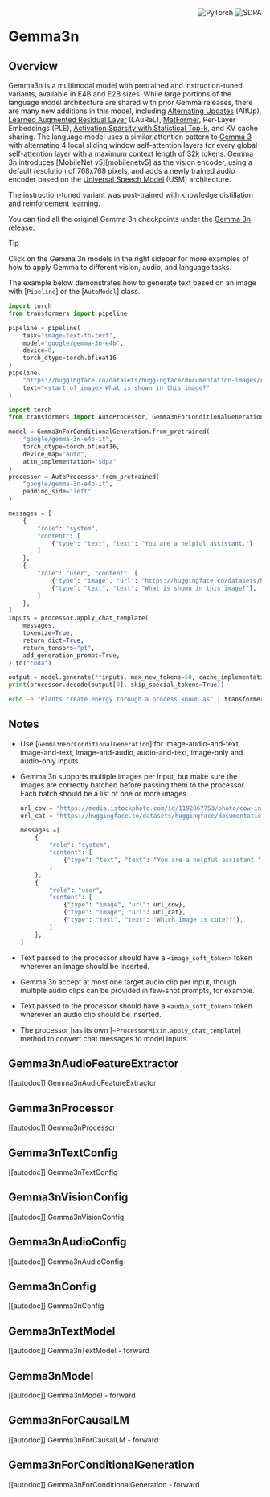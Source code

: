 
<!--Copyright 2025 The HuggingFace Team. All rights reserved.

Licensed under the Apache License, Version 2.0 (the "License"); you may not use this file except in compliance with
the License. You may obtain a copy of the License at

http://www.apache.org/licenses/LICENSE-2.0

Unless required by applicable law or agreed to in writing, software distributed under the License is distributed on
an "AS IS" BASIS, WITHOUT WARRANTIES OR CONDITIONS OF ANY KIND, either express or implied. See the License for the
specific language governing permissions and limitations under the License.

⚠️ Note that this file is in Markdown but contain specific syntax for our doc-builder (similar to MDX) that may not be
rendered properly in your Markdown viewer.

-->

<div style="float: right;">
    <div class="flex flex-wrap space-x-1">
        <img alt="PyTorch" src="https://img.shields.io/badge/PyTorch-DE3412?style=flat&logo=pytorch&logoColor=white">
        <img alt="SDPA" src="https://img.shields.io/badge/SDPA-DE3412?style=flat&logo=pytorch&logoColor=white">
    </div>
</div>

# Gemma3n

## Overview

Gemma3n is a multimodal model with pretrained and instruction-tuned variants, available in E4B and E2B sizes. While
large portions of the language model architecture are shared with prior Gemma releases, there are many new additions in
this model, including [Alternating Updates][altup] (AltUp), [Learned Augmented Residual Layer][laurel] (LAuReL),
[MatFormer][matformer], Per-Layer Embeddings (PLE), [Activation Sparsity with Statistical Top-k][spark-transformer], and KV cache sharing. The language model uses
a similar attention pattern to [Gemma 3](./gemma3.md) with alternating 4 local sliding window self-attention layers for
every global self-attention layer with a maximum context length of 32k tokens. Gemma 3n introduces
[MobileNet v5][mobilenetv5] as the vision encoder, using a default resolution of 768x768 pixels, and adds a newly
trained audio encoder based on the [Universal Speech Model][usm] (USM) architecture.

The instruction-tuned variant was post-trained with knowledge distillation and reinforcement learning.

You can find all the original Gemma 3n checkpoints under the [Gemma 3n][gemma3n-collection] release.

> [!TIP]
> Click on the Gemma 3n models in the right sidebar for more examples of how to apply Gemma to different vision, audio,
> and language tasks.

The example below demonstrates how to generate text based on an image with [`Pipeline`] or the [`AutoModel`] class.

<hfoptions id="usage">
<hfoption id="Pipeline">

```py
import torch
from transformers import pipeline

pipeline = pipeline(
    task="image-text-to-text",
    model="google/gemma-3n-e4b",
    device=0,
    torch_dtype=torch.bfloat16
)
pipeline(
    "https://huggingface.co/datasets/huggingface/documentation-images/resolve/main/pipeline-cat-chonk.jpeg",
    text="<start_of_image> What is shown in this image?"
)
```

</hfoption>
<hfoption id="AutoModel">

```py
import torch
from transformers import AutoProcessor, Gemma3nForConditionalGeneration

model = Gemma3nForConditionalGeneration.from_pretrained(
    "google/gemma-3n-e4b-it",
    torch_dtype=torch.bfloat16,
    device_map="auto",
    attn_implementation="sdpa"
)
processor = AutoProcessor.from_pretrained(
    "google/gemma-3n-e4b-it",
    padding_side="left"
)

messages = [
    {
        "role": "system",
        "content": [
            {"type": "text", "text": "You are a helpful assistant."}
        ]
    },
    {
        "role": "user", "content": [
            {"type": "image", "url": "https://huggingface.co/datasets/huggingface/documentation-images/resolve/main/pipeline-cat-chonk.jpeg"},
            {"type": "text", "text": "What is shown in this image?"},
        ]
    },
]
inputs = processor.apply_chat_template(
    messages,
    tokenize=True,
    return_dict=True,
    return_tensors="pt",
    add_generation_prompt=True,
).to("cuda")

output = model.generate(**inputs, max_new_tokens=50, cache_implementation="static")
print(processor.decode(output[0], skip_special_tokens=True))
```

</hfoption>
<hfoption id="transformers CLI">

```bash
echo -e "Plants create energy through a process known as" | transformers run --task text-generation --model google/gemma-3n-e2b --device 0
```

</hfoption>
</hfoptions>

## Notes

-   Use [`Gemma3nForConditionalGeneration`] for image-audio-and-text, image-and-text, image-and-audio, audio-and-text,
    image-only and audio-only inputs.
-   Gemma 3n supports multiple images per input, but make sure the images are correctly batched before passing them to
    the processor. Each batch should be a list of one or more images.

    ```py
    url_cow = "https://media.istockphoto.com/id/1192867753/photo/cow-in-berchida-beach-siniscola.jpg?s=612x612&w=0&k=20&c=v0hjjniwsMNfJSuKWZuIn8pssmD5h5bSN1peBd1CmH4="
    url_cat = "https://huggingface.co/datasets/huggingface/documentation-images/resolve/main/pipeline-cat-chonk.jpeg"

    messages =[
        {
            "role": "system",
            "content": [
                {"type": "text", "text": "You are a helpful assistant."}
            ]
        },
        {
            "role": "user",
            "content": [
                {"type": "image", "url": url_cow},
                {"type": "image", "url": url_cat},
                {"type": "text", "text": "Which image is cuter?"},
            ]
        },
    ]
    ```
-   Text passed to the processor should have a `<image_soft_token>` token wherever an image should be inserted.
-   Gemma 3n accept at most one target audio clip per input, though multiple audio clips can be provided in few-shot
    prompts, for example.
-   Text passed to the processor should have a `<audio_soft_token>` token wherever an audio clip should be inserted.
-   The processor has its own [`~ProcessorMixin.apply_chat_template`] method to convert chat messages to model inputs.

## Gemma3nAudioFeatureExtractor

[[autodoc]] Gemma3nAudioFeatureExtractor

## Gemma3nProcessor

[[autodoc]] Gemma3nProcessor

## Gemma3nTextConfig

[[autodoc]] Gemma3nTextConfig

## Gemma3nVisionConfig

[[autodoc]] Gemma3nVisionConfig

## Gemma3nAudioConfig

[[autodoc]] Gemma3nAudioConfig

## Gemma3nConfig

[[autodoc]] Gemma3nConfig

## Gemma3nTextModel

[[autodoc]] Gemma3nTextModel
    - forward

## Gemma3nModel

[[autodoc]] Gemma3nModel
    - forward

## Gemma3nForCausalLM

[[autodoc]] Gemma3nForCausalLM
    - forward

## Gemma3nForConditionalGeneration

[[autodoc]] Gemma3nForConditionalGeneration
    - forward

[altup]: https://proceedings.neurips.cc/paper_files/paper/2023/hash/f2059277ac6ce66e7e5543001afa8bb5-Abstract-Conference.html
[attention-mask-viz]: https://github.com/huggingface/transformers/blob/beb9b5b02246b9b7ee81ddf938f93f44cfeaad19/src/transformers/utils/attention_visualizer.py#L139
[gemma3n-collection]: https://huggingface.co/collections/google/gemma-3n
[laurel]: https://arxiv.org/abs/2411.07501
[matformer]: https://arxiv.org/abs/2310.07707
[spark-transformer]: https://arxiv.org/abs/2506.06644
[usm]: https://arxiv.org/abs/2303.01037
